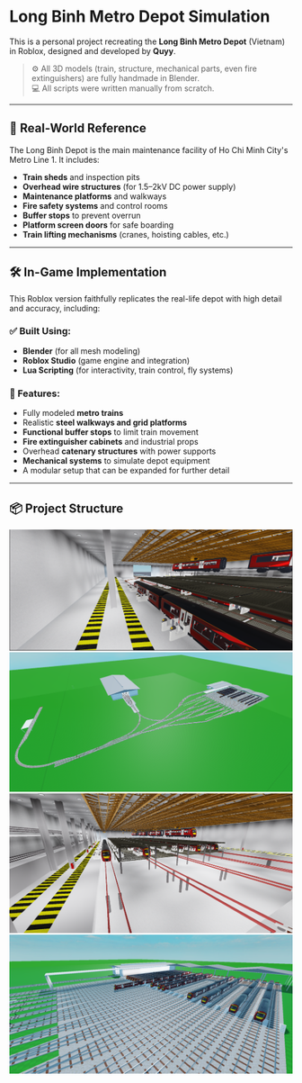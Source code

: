 # Long Binh Metro Depot Simulation

This is a personal project recreating the **Long Binh Metro Depot** (Vietnam) in Roblox, designed and developed by **Quyy**.

> ⚙️ All 3D models (train, structure, mechanical parts, even fire extinguishers) are fully handmade in Blender.  
> 💻 All scripts were written manually from scratch.

---

## 📍 Real-World Reference

The Long Binh Depot is the main maintenance facility of Ho Chi Minh City's Metro Line 1. It includes:

- **Train sheds** and inspection pits  
- **Overhead wire structures** (for 1.5–2kV DC power supply)  
- **Maintenance platforms** and walkways  
- **Fire safety systems** and control rooms  
- **Buffer stops** to prevent overrun  
- **Platform screen doors** for safe boarding  
- **Train lifting mechanisms** (cranes, hoisting cables, etc.)

---

## 🛠️ In-Game Implementation

This Roblox version faithfully replicates the real-life depot with high detail and accuracy, including:

### ✅ Built Using:
- **Blender** (for all mesh modeling)
- **Roblox Studio** (game engine and integration)
- **Lua Scripting** (for interactivity, train control, fly systems)

### 🧱 Features:
- Fully modeled **metro trains**
- Realistic **steel walkways and grid platforms**
- **Functional buffer stops** to limit train movement
- **Fire extinguisher cabinets** and industrial props
- Overhead **catenary structures** with power supports
- **Mechanical systems** to simulate depot equipment
- A modular setup that can be expanded for further detail

---

## 📦 Project Structure
![](img/Screenshot%202025-07-27%20000813.png)
![](img/Screenshot%202025-07-27%20001208.png)
![](img/Screenshot%202025-07-27%20001239.png)
![](img/Screenshot%202025-07-27%20001315.png)
![]()
